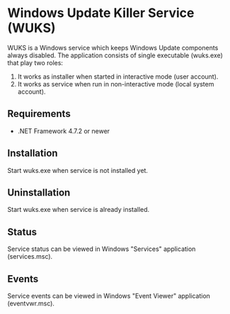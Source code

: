 ﻿# Windows Update Killer Service (WUKS)
WUKS is a Windows service which keeps Windows Update components always disabled.
The application consists of single executable (wuks.exe) that play two roles:
1. It works as installer when started in interactive mode (user account).
2. It works as service when run in non-interactive mode (local system account).

## Requirements
- .NET Framework 4.7.2 or newer

## Installation
Start wuks.exe when service is not installed yet.

## Uninstallation
Start wuks.exe when service is already installed.

## Status
Service status can be viewed in Windows "Services" application (services.msc).

## Events
Service events can be viewed in Windows "Event Viewer" application (eventvwr.msc).